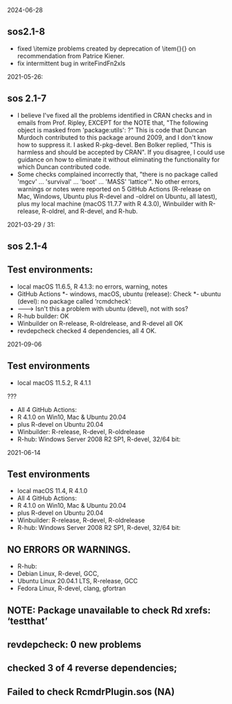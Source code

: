 2024-06-28
## sos2.1-8
* fixed \itemize problems created by deprecation of 
\item{}{} on recommendation from Patrice Kiener. 
* fix intermittent bug in writeFindFn2xls

2021-05-26:  
## sos 2.1-7
* I believe I've fixed all the problems identified in CRAN checks and in emails from Prof. Ripley, EXCEPT for the NOTE that, "The following object is masked from 'package:utils': ?" This is code that Duncan Murdoch contributed to this package around 2009, and I don't know how to suppress it.  I asked R-pkg-devel.  Ben Bolker replied, "This is harmless and should be accepted by CRAN".  If you disagree, I could use guidance on how to eliminate it without eliminating the functionality for which Duncan contributed code.  
* Some checks complained incorrectly that, "there is no package called 'mgcv' ... 'survival' ... 'boot' ... 'MASS' 'lattice'".  No other errors, warnings or notes were reported on 5 GitHub Actions (R-release on Mac, Windows, Ubuntu plus R-devel and -oldrel on Ubuntu, all latest), plus my local machine (macOS 11.7.7 with R 4.3.0), Winbuilder with R-release, R-oldrel, and R-devel, and R-hub.   

2021-03-29 / 31:
## sos 2.1-4 
## Test environments:
* local macOS 11.6.5, R 4.1.3: no errors, warning, notes
* GitHub Actions
*- windows, macOS, ubuntu (release): Check
*- ubuntu (devel): no package called ‘rcmdcheck’: 
* ---> Isn't this a problem with ubuntu (devel), not with sos? 
* R-hub builder: OK
* Winbuilder on R-release, R-oldrelease, and R-devel all OK
* revdepcheck checked 4 dependencies, all 4 OK. 

2021-09-06 
## Test environments
* local macOS 11.5.2, R 4.1.1 

???
* All 4 GitHub Actions:  
*    R 4.1.0 on Win10, Mac & Ubuntu 20.04 
*    plus R-devel on Ubuntu 20.04
* Winbuilder:  R-release, R-devel, R-oldrelease
* R-hub: Windows Server 2008 R2 SP1, R-devel, 32/64 bit: 

2021-06-14
## Test environments
* local macOS 11.4, R 4.1.0 
* All 4 GitHub Actions:  
*    R 4.1.0 on Win10, Mac & Ubuntu 20.04 
*    plus R-devel on Ubuntu 20.04
* Winbuilder:  R-release, R-devel, R-oldrelease
* R-hub: Windows Server 2008 R2 SP1, R-devel, 32/64 bit: 

##  NO ERRORS OR WARNINGS.  

* R-hub: 
*    Debian Linux, R-devel, GCC, 
*    Ubuntu Linux 20.04.1 LTS, R-release, GCC
*    Fedora Linux, R-devel, clang, gfortran
## NOTE: Package unavailable to check Rd xrefs: ‘testthat’

## revdepcheck: 0 new problems
## checked 3 of 4 reverse dependencies; 
## Failed to check RcmdrPlugin.sos (NA)
